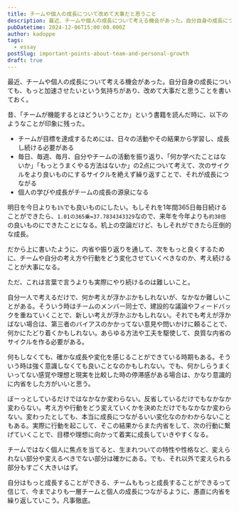 ```yaml
---
title: チームや個人の成長について改めて大事だと思うこと
description: 最近、チームや個人の成長について考える機会があった。自分自身の成長についても、もっと加速させたいという気持ちがあり、改めて大事だと思うことを書いておく。
pubDatetime: 2024-12-06T15:00:00.000Z
author: kadoppe
tags:
  - essay
postSlug: important-points-about-team-and-personal-growth
draft: true
---
```


最近、チームや個人の成長について考える機会があった。自分自身の成長についても、もっと加速させたいという気持ちがあり、改めて大事だと思うことを書いておく。

昔、「チームが機能するとはどういうことか」という書籍を読んだ時に、以下のようなことが印象に残った。

* チームが目標を達成するためには、日々の活動やその結果から学習し、成長し続ける必要がある
* 毎日、毎週、毎月、自分やチームの活動を振り返り、「何か学べたことはないか」「もっとうまくやる方法はないか」の2点について考えて、次のサイクルをより良いものにするサイクルを絶えず繰り返すことで、それが成長につながる
* 個人の学びや成長がチームの成長の源泉になる

明日を今日よりも`1%`でも良いものにしたい。もしそれを1年間365日毎日続けることができたら、`1.01の365乗=37.7834343329`なので、来年を今年よりも`約38倍`の良いものにできたことになる。机上の空論だけど、もしそれができたら圧倒的な成長。

だから上に書いたように、内省や振り返りを通して、次をもっと良くするために、チームや自分の考え方や行動をどう変化させていくべきなのか、考え続けることが大事になる。

ただ、これは言葉で言うよりも実際にやり続けるのは難しいこと。

自分一人で考えるだけで、何か考えが浮かぶかもしれないが、なかなか難しいことがある。そういう時はチームのメンバー同士で、建設的な議論やフィードバックを重ねていくことで、新しい考えが浮かぶかもしれない。それでも考えが浮かばない場合は、第三者のバイアスのかかってない意見や問いかけに頼ることで、何かにたどり着くかもしれない。あらゆる方法や工夫を駆使して、良質な内省のサイクルを作る必要がある。

何もしなくても、確かな成長や変化を感じることができている時期もある。そういう時は強く意識しなくても良いことなのかもしれない。でも、何かしらうまくいってない感覚や理想と現実を比較した時の停滞感がある場合は、かなり意識的に内省をした方がいいと思う。

ぼーっとしているだけではなかなか変わらない。反省しているだけでもなかなか変わらない。考え方や行動をどう変えていくかを決めただけでもなかなか変わらない。変わったとしても、本当に成長につながるいい変化なのかわからないこともある。実際に行動を起こして、そこの結果からまた内省をして、次の行動に繋げていくことで、目標や理想に向かって着実に成長していきやすくなる。

チームではなく個人に焦点を当てると、生まれついての特性や性格など、変えられない部分や変えるべきでない部分は確かにある。でも、それ以外で変えられる部分もすごく大きいはず。

自分はもっと成長することができる、チームももっと成長することができるって信じて、今までよりも一層チームと個人の成長につながるように、愚直に内省を繰り返していこう。凡事徹底。
